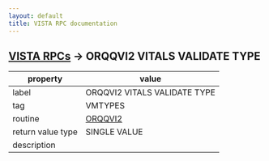 ```yaml
---
layout: default
title: VISTA RPC documentation
---
```




## [VISTA RPCs](TableOfContent.md) &#8594; ORQQVI2 VITALS VALIDATE TYPE 

 property | value 
--- | --- 
 label | ORQQVI2 VITALS VALIDATE TYPE
 tag | VMTYPES
 routine | [ORQQVI2](http://code.osehra.org/dox/Routine_ORQQVI2_source.html)
 return value type | SINGLE VALUE
 description | 